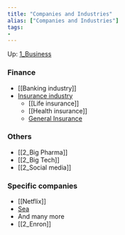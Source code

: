```yaml
---
title: "Companies and Industries"
alias: ["Companies and Industries"]
tags:
- 
---
```


Up: [1_Business](notes/1_Business.md)

### Finance
- [[Banking industry]]
- [Insurance industry](notes/Insurance%20industry.md)
	- [[Life insurance]]
	- [[Health insurance]]
	- [General Insurance](notes/General%20Insurance.md)

### Others
- [[2_Big Pharma]]
- [[2_Big Tech]]
- [[2_Social media]]

### Specific companies 
- [[Netflix]]
- [Sea](notes/Sea.md)
- And many more 
- [[2_Enron]]